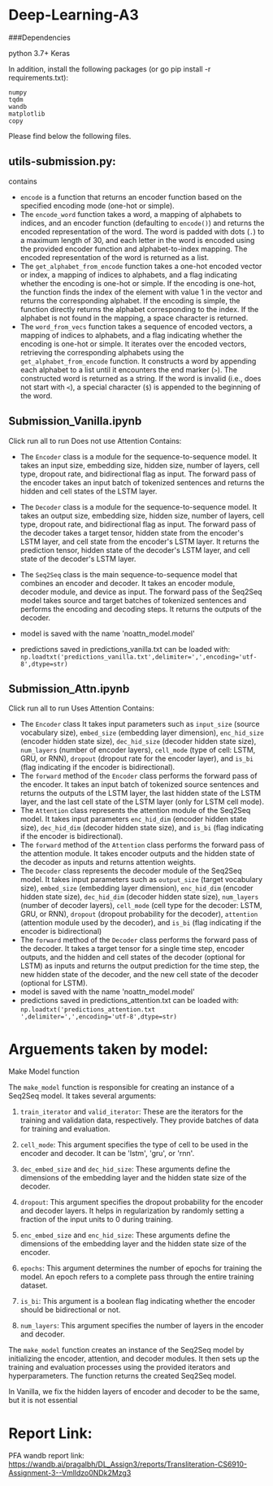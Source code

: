 # Deep-Learning-A3
###Dependencies

python 3.7+ Keras

In addition, install the following packages (or go pip install -r requirements.txt):

    numpy
    tqdm
    wandb
    matplotlib
    copy



Please find below the following files.
## utils-submission.py:
contains
- `encode` is a function that returns an encoder function based on the specified encoding mode (one-hot or simple).
- The `encode_word` function takes a word, a mapping of alphabets to indices, and an encoder function (defaulting to `encode()`) and returns the encoded representation of the word. The word is padded with dots (`.`) to a maximum length of 30, and each letter in the word is encoded using the provided encoder function and alphabet-to-index mapping. The encoded representation of the word is returned as a list.
- The `get_alphabet_from_encode` function takes a one-hot encoded vector or index, a mapping of indices to alphabets, and a flag indicating whether the encoding is one-hot or simple. If the encoding is one-hot, the function finds the index of the element with value 1 in the vector and returns the corresponding alphabet. If the encoding is simple, the function directly returns the alphabet corresponding to the index. If the alphabet is not found in the mapping, a space character is returned.
- The `word_from_vecs` function takes a sequence of encoded vectors, a mapping of indices to alphabets, and a flag indicating whether the encoding is one-hot or simple. It iterates over the encoded vectors, retrieving the corresponding alphabets using the `get_alphabet_from_encode` function. It constructs a word by appending each alphabet to a list until it encounters the end marker (`>`). The constructed word is returned as a string. If the word is invalid (i.e., does not start with `<`), a special character (`$`) is appended to the beginning of the word.
## Submission_Vanilla.ipynb 
Click run all to run
Does not use Attention
Contains:
- The `Encoder` class is a module for the sequence-to-sequence model. It takes an input size, embedding size, hidden size, number of layers, cell type, dropout rate, and bidirectional flag as input. The forward pass of the encoder takes an input batch of tokenized sentences and returns the hidden and cell states of the LSTM layer.

- The `Decoder` class is a module for the sequence-to-sequence model. It takes an output size, embedding size, hidden size, number of layers, cell type, dropout rate, and bidirectional flag as input. The forward pass of the decoder takes a target tensor, hidden state from the encoder's LSTM layer, and cell state from the encoder's LSTM layer. It returns the prediction tensor, hidden state of the decoder's LSTM layer, and cell state of the decoder's LSTM layer.

- The `Seq2Seq` class is the main sequence-to-sequence model that combines an encoder and decoder. It takes an encoder module, decoder module, and device as input. The forward pass of the Seq2Seq model takes source and target batches of tokenized sentences and performs the encoding and decoding steps. It returns the outputs of the decoder.
- model is saved with the name 'noattn_model.model'
- predictions saved in predictions_vanilla.txt can be loaded with: ```np.loadtxt('predictions_vanilla.txt',delimiter=',',encoding='utf-8',dtype=str)```

## Submission_Attn.ipynb 
Click run all to run
Uses Attention
Contains:
 - The `Encoder` class  It takes input parameters such as `input_size` (source vocabulary size), `embed_size` (embedding layer dimension), `enc_hid_size` (encoder hidden state size), `dec_hid_size` (decoder hidden state size), `num_layers` (number of encoder layers), `cell_mode` (type of cell: LSTM, GRU, or RNN), `dropout` (dropout rate for the encoder layer), and `is_bi` (flag indicating if the encoder is bidirectional).
 - The `forward` method of the `Encoder` class performs the forward pass of the encoder. It takes an input batch of tokenized source sentences and returns the outputs of the LSTM layer, the last hidden state of the LSTM layer, and the last cell state of the LSTM layer (only for LSTM cell mode).
 - The `Attention` class represents the attention module of the Seq2Seq model. It takes input parameters `enc_hid_dim` (encoder hidden state size), `dec_hid_dim` (decoder hidden state size), and `is_bi` (flag indicating if the encoder is bidirectional).
 - The `forward` method of the `Attention` class performs the forward pass of the attention module. It takes encoder outputs and the hidden state of the decoder as inputs and returns attention weights.
 - The `Decoder` class represents the decoder module of the Seq2Seq model. It takes input parameters such as `output_size` (target vocabulary size), `embed_size` (embedding layer dimension), `enc_hid_dim` (encoder hidden state size), `dec_hid_dim` (decoder hidden state size), `num_layers` (number of decoder layers), `cell_mode` (cell type for the decoder: LSTM, GRU, or RNN), `dropout` (dropout probability for the decoder), `attention` (attention module used by the decoder), and `is_bi` (flag indicating if the encoder is bidirectional)
 - The `forward` method of the `Decoder` class performs the forward pass of the decoder. It takes a target tensor for a single time step, encoder outputs, and the hidden and cell states of the decoder (optional for LSTM) as inputs and returns the output prediction for the time step, the new hidden state of the decoder, and the new cell state of the decoder (optional for LSTM).
- model is saved with the name 'noattn_model.model'
- predictions saved in 
predictions_attention.txt  can be loaded with: ```np.loadtxt('predictions_attention.txt ',delimiter=',',encoding='utf-8',dtype=str)```

# Arguements taken by model:
Make Model function

The `make_model` function is responsible for creating an instance of a Seq2Seq model. It takes several arguments:

1. `train_iterator` and `valid_iterator`: These are the iterators for the training and validation data, respectively. They provide batches of data for training and evaluation.

2. `cell_mode`: This argument specifies the type of cell to be used in the encoder and decoder. It can be 'lstm', 'gru', or 'rnn'.

3. `dec_embed_size` and `dec_hid_size`: These arguments define the dimensions of the embedding layer and the hidden state size of the decoder.

4. `dropout`: This argument specifies the dropout probability for the encoder and decoder layers. It helps in regularization by randomly setting a fraction of the input units to 0 during training.

5. `enc_embed_size` and `enc_hid_size`: These arguments define the dimensions of the embedding layer and the hidden state size of the encoder.

6. `epochs`: This argument determines the number of epochs for training the model. An epoch refers to a complete pass through the entire training dataset.

7. `is_bi`: This argument is a boolean flag indicating whether the encoder should be bidirectional or not.

8. `num_layers`: This argument specifies the number of layers in the encoder and decoder.

The `make_model` function creates an instance of the Seq2Seq model by initializing the encoder, attention, and decoder modules. It then sets up the training and evaluation processes using the provided iterators and hyperparameters. The function returns the created Seq2Seq model.

In Vanilla, we fix the hidden layers of encoder and decoder to be the same, but it is not essential


# Report Link:
PFA wandb report link:
https://wandb.ai/pragalbh/DL_Assign3/reports/Transliteration-CS6910-Assignment-3--Vmlldzo0NDk2Mzg3



